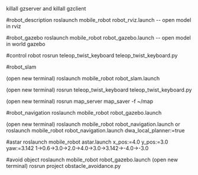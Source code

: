 killall gzserver and killall gzclient

#robot_description
roslaunch mobile_robot robot_rviz.launch    -- open model in rviz

#robot_gazebo
roslaunch mobile_robot robot_gazebo.launch  -- open model in world gazebo

#control robot
rosrun teleop_twist_keyboard teleop_twist_keyboard.py

#robot_slam

(open new terminal) roslaunch mobile_robot robot_slam.launch

(open new terminal) rosrun teleop_twist_keyboard teleop_twist_keyboard.py

(open new terminal) rosrun map_server map_saver -f ~/map

#robot_navigation
roslaunch mobile_robot robot_gazebo.launch

(open new terminal) roslaunch mobile_robot robot_navigation.launch
or roslaunch mobile_robot robot_navigation.launch dwa_local_planner:=true


#astar
roslaunch mobile_robot astar.launch x_pos:=4.0 y_pos:=3.0 yaw:=3.142
1->0.6->3.0->2.0->4.0->3.0->3.142->-4.0->-3.0

#avoid object
roslaunch mobile_robot robot_gazebo.launch
(open new terminal) rosrun project obstacle_avoidance.py
